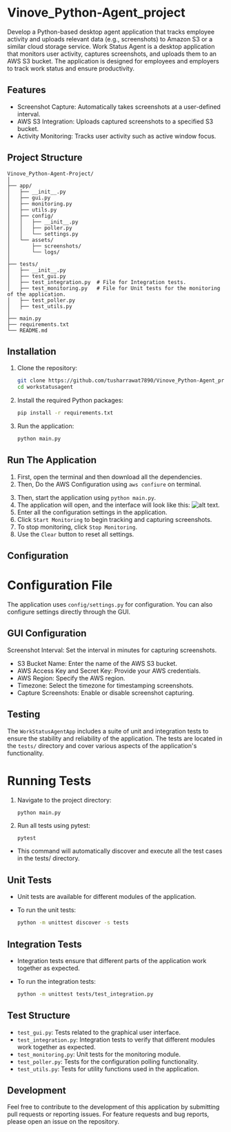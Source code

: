 # Vinove_Python-Agent_project
Develop a Python-based desktop agent application that tracks employee activity and uploads relevant data (e.g., screenshots) to Amazon S3 or a similar cloud storage service.
Work Status Agent is a desktop application that monitors user activity, captures screenshots, and uploads them to an AWS S3 bucket. The application is designed for employees and employers to track work status and ensure productivity.

## Features

- Screenshot Capture: Automatically takes screenshots at a user-defined interval.
- AWS S3 Integration: Uploads captured screenshots to a specified S3 bucket.
- Activity Monitoring: Tracks user activity such as active window focus.

## Project Structure

    Vinove_Python-Agent-Project/
    │
    ├── app/
    │   ├── __init__.py
    │   ├── gui.py
    │   ├── monitoring.py
    │   ├── utils.py
    │   ├── config/
    │   │   ├── __init__.py
    │   │   ├── poller.py
    │   │   └── settings.py
    │   └── assets/
    │       ├── screenshots/
    │       └── logs/    
    │
    ├── tests/
    │   ├── __init__.py
    │   ├── test_gui.py
    │   ├── test_integration.py  # File for Integration tests.
    │   ├── test_monitoring.py   # File for Unit tests for the monitoring of the application.
    │   ├── test_poller.py
    │   ├── test_utils.py 
    │  
    ├── main.py
    ├── requirements.txt
    └── README.md

## Installation 

1. Clone the repository:

    ```bash
    git clone https://github.com/tusharrawat7890/Vinove_Python-Agent_project
    cd workstatusagent
    ```

2. Install the required Python packages:

    ```bash
    pip install -r requirements.txt
    ```

3. Run the application:

    ```bash
    python main.py
    ```

## Run The Application 

1. First, open the terminal and then download all the dependencies.
2. Then, Do the AWS Configuration using `aws confiure` on terminal. 
<!-- This Step is `important` Don't miss out this step, without this step screenshot did't save on a `AWS s3 Bucket`. -->

3. Then, start the application using `python main.py`.
4. The application will open, and the interface will look like this: ![alt text](demoimages/image.png).
5. Enter all the configuration settings in the application.
6. Click `Start Monitoring` to begin tracking and capturing screenshots.
7. To stop monitoring, click `Stop Monitoring`.
8. Use the `Clear` button to reset all settings.


## Configuration

# Configuration File
The application uses `config/settings.py` for configuration. You can also configure settings directly through the GUI.

## GUI Configuration

Screenshot Interval: Set the interval in minutes for capturing screenshots.

- S3 Bucket Name: Enter the name of the AWS S3 bucket.
- AWS Access Key and Secret Key: Provide your AWS credentials.
- AWS Region: Specify the AWS region.
- Timezone: Select the timezone for timestamping screenshots.
- Capture Screenshots: Enable or disable screenshot capturing.

## Testing

The `WorkStatusAgentApp` includes a suite of unit and integration tests to ensure the stability and reliability of the application. The tests are located in the `tests/` directory and cover various aspects of the application's functionality.

# Running Tests
1. Navigate to the project directory:

    ```bash
    python main.py
    ```

2. Run all tests using pytest:

    ```
    pytest
    ```

- This command will automatically discover and execute all the test cases in the tests/ directory.
## Unit Tests

- Unit tests are available for different modules of the application.

- To run the unit tests:

    ```bash
    python -m unittest discover -s tests
    ```

## Integration Tests

- Integration tests ensure that different parts of the application work together as expected.

- To run the integration tests:

    ```bash
    python -m unittest tests/test_integration.py
    ```

## Test Structure

- `test_gui.py`: Tests related to the graphical user interface.
- `test_integration.py`: Integration tests to verify that different modules work together as expected.
- `test_monitoring.py`: Unit tests for the monitoring module.
- `test_poller.py`: Tests for the configuration polling functionality.
- `test_utils.py`: Tests for utility functions used in the application.

## Development

Feel free to contribute to the development of this application by submitting pull requests or reporting issues. For feature requests and bug reports, please open an issue on the repository.
